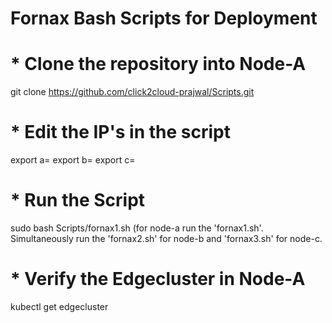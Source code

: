 # Fornax Bash Scripts for Deployment

# * Clone the repository into Node-A 
git clone https://github.com/click2cloud-prajwal/Scripts.git

# * Edit the IP's in the script
export a=<ip address of node-a>
export b=<ip address of node-b>
export c=<ip address of node-c>

# * Run the Script
sudo bash Scripts/fornax1.sh (for node-a run the 'fornax1.sh'. Simultaneously run the 'fornax2.sh' for node-b and 'fornax3.sh' for node-c.
  
# * Verify the Edgecluster in Node-A
kubectl get edgecluster

